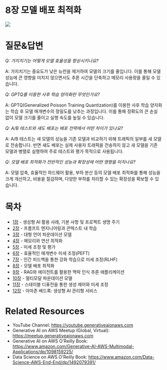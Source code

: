 # 8장 모델 배포 최적화
[![](../img/gaia_book_cover_sm.png)](https://www.amazon.com/Generative-AI-AWS-Multimodal-Applications/dp/1098159225/)

# 질문&답변
_Q: 가지치기는 어떻게 모델 효율성을 향상시키나요?_

A: 가지치기는 중요도가 낮은 뉴런을 제거하여 모델의 크기를 줄입니다. 이를 통해 모델 성능에 큰 영향을 미치지 않으면서도 추론 시간을 단축하고 메모리 사용량을 줄일 수 있습니다.

_Q: GPTQ를 이용한 사후 학습 양자화란 무엇인가요?_

A: GPTQ(Generalized Poisson Training Quantization)를 이용한 사후 학습 양자화는 학습 후 모델 매개변수의 정밀도를 낮추는 과정입니다. 이를 통해 정확도의 큰 손실 없이 모델 크기를 줄이고 실행 속도를 높일 수 있습니다.

_Q: A/B 테스트와 섀도 배포는 배포 전략에서 어떤 차이가 있나요?_

A: A/B 테스트는 새 모델의 성능을 기존 모델과 비교하기 위해 트래픽의 일부를 새 모델로 전송합니다. 반면 섀도 배포는 실제 사용자 트래픽을 전송하지 않고 새 모델을 기존 모델과 병렬로 실행하여 주로 테스트와 평가 목적으로 사용됩니다.

_Q: 모델 배포 최적화가 전반적인 성능과 확장성에 어떤 영향을 미치나요?_

A: 모델 압축, 효율적인 하드웨어 활용, 부하 분산 등의 모델 배포 최적화를 통해 성능을 크게 개선하고, 비용을 절감하며, 다양한 부하를 처리할 수 있는 확장성을 확보할 수 있습니다.

# 목차
* [1장](/01_intro) - 생성형 AI 활용 사례, 기본 사항 및 프로젝트 생명 주기
* [2장](/02_prompt) - 프롬프트 엔지니어링과 콘텍스트 내 학습
* [3장](/03_foundation) - 대형 언어 파운데이션 모델
* [4장](/04_optimize) - 메모리와 연산 최적화
* [5장](/05_finetune) - 미세 조정 및 평가
* [6장](/06_peft) - 효율적인 매개변수 미세 조정(PEFT)
* [7장](/07_rlhf) - 인간 피드백을 통한 강화 학습으로 미세 조정(RLHF)
* [8장](/08_deploy) - 모델 배포 최적화
* [9장](/09_rag) - RAG와 에이전트를 활용한 맥락 인식 추론 애플리케이션
* [10장](/10_multimodal) - 멀티모달 파운데이션 모델
* [11장](/11_diffusers) - 스테이블 디퓨전을 통한 생성 제어와 미세 조정
* [12장](/12_bedrock) - 아마존 베드록: 생성형 AI 관리형 서비스

# Related Resources
* YouTube Channel: https://youtube.generativeaionaws.com
* Generative AI on AWS Meetup (Global, Virtual): https://meetup.generativeaionaws.com
* Generative AI on AWS O'Reilly Book: https://www.amazon.com/Generative-AI-AWS-Multimodal-Applications/dp/1098159225/
* Data Science on AWS O'Reilly Book: https://www.amazon.com/Data-Science-AWS-End-End/dp/1492079391/
